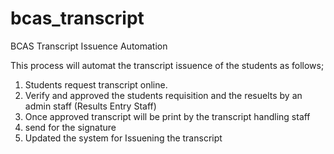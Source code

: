 # bcas_transcript
BCAS Transcript Issuence Automation

This process will automat the transcript issuence of the students as follows;

1. Students request transcript online.
2. Verify and approved the students requisition and the resuelts by an admin staff (Results Entry Staff)
3. Once approved transcript will be print by the transcript handling staff
4. send for the signature
5. Updated the system for Issuening the transcript
